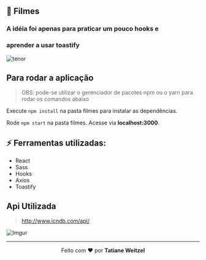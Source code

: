 ## :muscle: Filmes 
### A idéia foi apenas para praticar um pouco hooks e
### aprender a usar toastify


![tenor](https://c.tenor.com/iIsDfjRIp54AAAAC/monkey-pissed.gif)


## Para rodar a aplicação

> OBS: pode-se utilizar o gerenciador de pacotes npm ou o yarn para rodar os comandos abaixo

Execute ```npm install``` na pasta filmes para instalar as dependências.

Rode ```npm start``` na pasta filmes. Acesse via **localhost:3000**.

## :zap: Ferramentas utilizadas:
- React
- Sass
- Hooks
- Axios
- Toastify

## Api Utilizada
 > http://www.icndb.com/api/

 
![Imgur](https://i.imgur.com/4x4Gm5G.png)


 ---
 <p align="center">Feito com ❤️ por <strong>Tatiane Weitzel<p>
